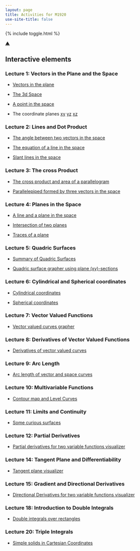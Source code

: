 ```yaml
---
layout: page
title: Activities for M1920
use-site-title: false
---
```


{% include toggle.html %}

<p>
<a href="#" class="scrollUpButton">▲</a>
</p>

## Interactive elements

### Lecture 1: Vectors in the Plane and the Space

- [Vectors in the plane](/files/2d-vec.html)

- [The 3d Space](/files/3dspace.html)

- [A point in the space](/files/3dpoint.html)

- The coordinate planes [xy](/files/xy.html) [yz](/files/yz.html) [xz](/files/xz.html)

### Lecture 2: Lines and Dot Product

- [The angle between two vectors in the space](/files/angle.html)

- [The equation of a line in the space](/files/lines.html)

- [Slant lines in the space](/files/slant.html)

### Lecture 3: The cross Product

- [The cross product and area of a parallelogram](/files/crossprod.html)

- [Parallelepiped formed by three vectors in the space](/files/parallelepiped.html)



### Lecture 4: Planes in the Space

- [A line and a plane in the space](/files/lineplane.html)

- [Intersection of two planes](/files/2plint.html)

- [Traces of a plane](/files/planestrace.html)


### Lecture 5: Quadric Surfaces

- [Summary of Quadric Surfaces](/files/surveysurfaces.html)

- [Quadric surface grapher using plane \(xy\)-sections](/files/surfacesection.html)

### Lecture 6: Cylindrical and Spherical coordinates

- [Cylindrical coordinates](/files/cylcoord.html)

- [Spherical coordinates](/files/sphcoord.html)


### Lecture 7: Vector Valued Functions

- [Vector valued curves grapher](/files/vectorcurves.html)


### Lecture 8: Derivatives of Vector Valued Functions

- [Derivatives of vector valued curves](/files/vectorder.html)

### Lecture 9: Arc Length

- [Arc length of vector and space curves](/files/curvelength.html)

### Lecture 10: Multivariable Functions

- [Contour map and Level Curves](/files/contourmap.html)

### Lecture 11: Limits and Continuity

- [Some curious surfaces](/files/limitsurfaces.html)

### Lecture 12: Partial Derivatives

- [Partial derivatives for two variable functions visualizer](/files/partialder.html)

### Lecture 14: Tangent Plane and Differentiability

- [Tangent plane visualizer](/files/tanplane.html)

### Lecture 15: Gradient and Directional Derivatives

- [Directional Derivatives for two variable functions visualizer](/files/directder.html)

### Lecture 18: Introduction to Double Integrals

- [Double integrals over rectangles](/files/integral.html)

### Lecture 20: Triple Integrals

- [Simple solids in Cartesian Coordinates](/files/tripleint.html)
